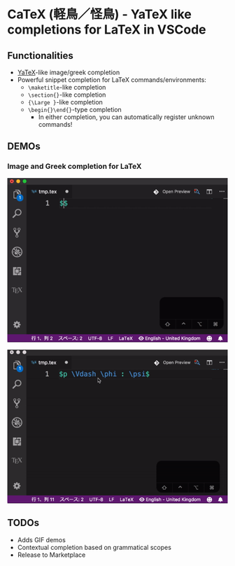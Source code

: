 # CaTeX (軽鳥／怪鳥) - YaTeX like completions for LaTeX in VSCode

## Functionalities

- [YaTeX]-like image/greek completion
- Powerful snippet completion for LaTeX commands/environments:
  - `\maketitle`-like completion
  - `\section{}`-like completion
  - `{\Large }`-like completion
  - `\begin{}\end{}`-type completion
    - In either completion, you can automatically register unknown commands!

[YaTeX]: https://yatex.org

## DEMOs

### Image and Greek completion for LaTeX

![GIF Anime](images/image-and-greek.gif)

![GIF Anime](images/image-invoked.gif)

## TODOs

- Adds GIF demos
- Contextual completion based on grammatical scopes
- Release to Marketplace
